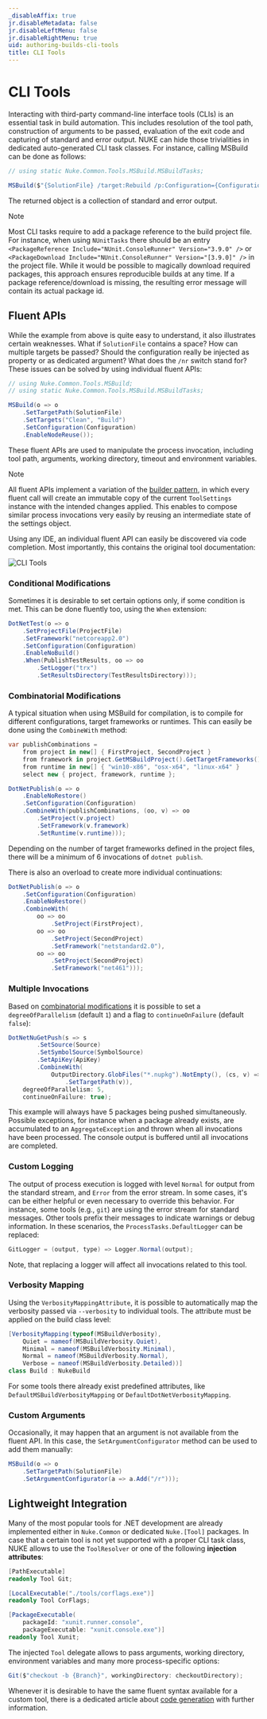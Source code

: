 ```yaml
---
_disableAffix: true
jr.disableMetadata: false
jr.disableLeftMenu: false
jr.disableRightMenu: true
uid: authoring-builds-cli-tools
title: CLI Tools
---
```


# CLI Tools

Interacting with third-party command-line interface tools (CLIs) is an essential task in build automation. This includes resolution of the tool path, construction of arguments to be passed, evaluation of the exit code and capturing of standard and error output. NUKE can hide those trivialities in dedicated auto-generated CLI task classes. For instance, calling MSBuild can be done as follows:

```c#
// using static Nuke.Common.Tools.MSBuild.MSBuildTasks;

MSBuild($"{SolutionFile} /target:Rebuild /p:Configuration={Configuration} /nr:false");
```

The returned object is a collection of standard and error output.

> [!Note]
> Most CLI tasks require to add a package reference to the build project file. For instance, when using `NUnitTasks` there should be an entry `<PackageReference Include="NUnit.ConsoleRunner" Version="3.9.0" />` or `<PackageDownload Include="NUnit.ConsoleRunner" Version="[3.9.0]" />` in the project file. While it would be possible to magically download required packages, this approach ensures reproducible builds at any time. If a package reference/download is missing, the resulting error message will contain its actual package id.

## Fluent APIs

While the example from above is quite easy to understand, it also illustrates certain weaknesses. What if `SolutionFile` contains a space? How can multiple targets be passed? Should the configuration really be injected as property or as dedicated argument? What does the `/nr` switch stand for? These issues can be solved by using individual fluent APIs:

```c#
// using Nuke.Common.Tools.MSBuild;
// using static Nuke.Common.Tools.MSBuild.MSBuildTasks;

MSBuild(o => o
    .SetTargetPath(SolutionFile)
    .SetTargets("Clean", "Build")
    .SetConfiguration(Configuration)
    .EnableNodeReuse());
```

These fluent APIs are used to manipulate the process invocation, including tool path, arguments, working directory, timeout and environment variables.

> [!Note]
> All fluent APIs implement a variation of the [builder pattern](https://en.wikipedia.org/wiki/Builder_pattern), in which every fluent call will create an immutable copy of the current `ToolSettings` instance with the intended changes applied. This enables to compose similar process invocations very easily by reusing an intermediate state of the settings object.

Using any IDE, an individual fluent API can easily be discovered via code completion. Most importantly, this contains the original tool documentation:

![CLI Tools](~/images/cli-tools.gif)

### Conditional Modifications

Sometimes it is desirable to set certain options only, if some condition is met. This can be done fluently too, using the `When` extension:

```c#
DotNetTest(o => o
    .SetProjectFile(ProjectFile)
    .SetFramework("netcoreapp2.0")
    .SetConfiguration(Configuration)
    .EnableNoBuild()
    .When(PublishTestResults, oo => oo
        .SetLogger("trx")
        .SetResultsDirectory(TestResultsDirectory)));
```

### Combinatorial Modifications

A typical situation when using MSBuild for compilation, is to compile for different configurations, target frameworks or runtimes. This can easily be done using the `CombineWith` method:

```c#
var publishCombinations =
    from project in new[] { FirstProject, SecondProject }
    from framework in project.GetMSBuildProject().GetTargetFrameworks()
    from runtime in new[] { "win10-x86", "osx-x64", "linux-x64" }
    select new { project, framework, runtime };

DotNetPublish(o => o
    .EnableNoRestore()
    .SetConfiguration(Configuration)
    .CombineWith(publishCombinations, (oo, v) => oo
        .SetProject(v.project)
        .SetFramework(v.framework)
        .SetRuntime(v.runtime)));
```

Depending on the number of target frameworks defined in the project files, there will be a minimum of 6 invocations of `dotnet publish`.

There is also an overload to create more individual continuations:

```c#
DotNetPublish(o => o
    .SetConfiguration(Configuration)
    .EnableNoRestore()
    .CombineWith(
        oo => oo
            .SetProject(FirstProject),
        oo => oo
            .SetProject(SecondProject)
            .SetFramework("netstandard2.0"),
        oo => oo
            .SetProject(SecondProject)
            .SetFramework("net461")));
```

### Multiple Invocations

Based on [combinatorial modifications](#combinatorial-modifications) it is possible to set a `degreeOfParallelism` (default `1`) and a flag to `continueOnFailure` (default `false`):

```c#
DotNetNuGetPush(s => s
        .SetSource(Source)
        .SetSymbolSource(SymbolSource)
        .SetApiKey(ApiKey)
        .CombineWith(
            OutputDirectory.GlobFiles("*.nupkg").NotEmpty(), (cs, v) => cs
                .SetTargetPath(v)),
    degreeOfParallelism: 5,
    continueOnFailure: true);
```

This example will always have 5 packages being pushed simultaneously. Possible exceptions, for instance when a package already exists, are accumulated to an `AggregateException` and thrown when all invocations have been processed. The console output is buffered until all invocations are completed.

### Custom Logging

The output of process execution is logged with level `Normal` for output from the standard stream, and `Error` from the error stream. In some cases, it's can be either helpful or even necessary to override this behavior. For instance, some tools (e.g., `git`) are using the error stream for standard messages. Other tools prefix their messages to indicate warnings or debug information. In these scenarios, the `ProcessTasks.DefaultLogger` can be replaced:

```c#
GitLogger = (output, type) => Logger.Normal(output);
```

Note, that replacing a logger will affect all invocations related to this tool.

### Verbosity Mapping

Using the `VerbosityMappingAttribute`, it is possible to automatically map the verbosity passed via `--verbosity` to individual tools. The attribute must be applied on the build class level:

```c#
[VerbosityMapping(typeof(MSBuildVerbosity),
    Quiet = nameof(MSBuildVerbosity.Quiet),
    Minimal = nameof(MSBuildVerbosity.Minimal),
    Normal = nameof(MSBuildVerbosity.Normal),
    Verbose = nameof(MSBuildVerbosity.Detailed))]
class Build : NukeBuild
```

For some tools there already exist predefined attributes, like `DefaultMSBuildVerbosityMapping` or `DefaultDotNetVerbosityMapping`.

### Custom Arguments

Occasionally, it may happen that an argument is not available from the fluent API. In this case, the `SetArgumentConfigurator` method can be used to add them manually:

```c#
MSBuild(o => o
    .SetTargetPath(SolutionFile)
    .SetArgumentConfigurator(a => a.Add("/r")));
```

<!--
    SetToolPath
    SetWorkingDirectory
    SetExecutionTimeout
    SetEnvironmentVariables
    LogOutput
    When
    SetArgumentConfigurator
-->

## Lightweight Integration

Many of the most popular tools for .NET development are already implemented either in `Nuke.Common` or dedicated `Nuke.[Tool]` packages. In case that a certain tool is not yet supported with a proper CLI task class, NUKE allows to use the `ToolResolver` or one of the following **injection attributes**:

```c#
[PathExecutable]
readonly Tool Git;

[LocalExecutable("./tools/corflags.exe")]
readonly Tool CorFlags;

[PackageExecutable(
    packageId: "xunit.runner.console",
    packageExecutable: "xunit.console.exe")]
readonly Tool Xunit;
```

The injected `Tool` delegate allows to pass arguments, working directory, environment variables and many more process-specific options:

```c#
Git($"checkout -b {Branch}", workingDirectory: checkoutDirectory);
```

Whenever it is desirable to have the same fluent syntax available for a custom tool, there is a dedicated article about [code generation](../writing-addons/code-generation.md) with further information.
